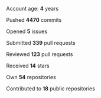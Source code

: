 Account age: **4** years

Pushed **4470** commits

Opened **5** issues

Submitted **339** pull requests

Reviewed **123** pull requests

Received **14** stars

Own **54** repositories

Contributed to **18** public repositories

